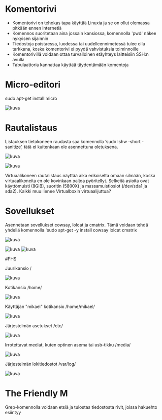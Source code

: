 # Komentorivi
- Komentorivi on tehokas tapa käyttää Linuxia ja se on ollut olemassa pitkään ennen internetiä
- Komennos suoritetaan aina jossain kansiossa, komennolla 'pwd' näkee nykyisen sijainnin
- Tiedostoja poistaessa, luodessa tai uudelleennimetessä tulee olla tarkkana, koska komentorivi ei pyydä vahvistuksia toiminnoille
- Komentorivillä voidaan ottaa turvalloinen etäyhteys laitteisiin SSH:n avulla
- Tabulaattoria kannattaa käyttää täydentämään komentoja

# Micro-editori
sudo apt-get install micro

![kuva](https://github.com/HurpaDurp/Linux/assets/143202749/aac3b774-1d49-4955-8daf-546cf58ad764)

# Rautalistaus
Listauksen tietokoneen raudasta saa komennolla ‘sudo lshw -short -sanitize’, tätä ei kuitenkaan ole asennettuna oletuksena.

![kuva](https://github.com/HurpaDurp/Linux/assets/143202749/5b6c9bf7-8849-4e38-8796-196192ec0c05)

![kuva](https://github.com/HurpaDurp/Linux/assets/143202749/2e474ad1-f108-47da-abd4-fabbf52490a8)

Virtuaalikoneen rautalistaus näyttää aika erikoiselta omaan silmään, koska virtuaalikoneita en ole kovinkaan paljoa pyöritellyt. Selkeitä asioita ovat käyttömuisti (8GiB), suoritin (5800X) ja massamuistiosiot (/dev/sda1 ja sda2). Kaikki muu lienee Virtualboxin virtuaalijuttua?

# Sovellukset

Asennetaan sovellukset cowsay, lolcat ja cmatrix. Tämä voidaan tehdä yhdellä komennolla 'sudo apt-get -y install cowsay lolcat cmatrix

![kuva](https://github.com/HurpaDurp/Linux/assets/143202749/5dea5b42-1a67-4138-bfa1-5f1b64bb8432)

![kuva](https://github.com/HurpaDurp/Linux/assets/143202749/2be74d16-8ff4-42c6-ad4b-5b7ca5976d61)
![kuva](https://github.com/HurpaDurp/Linux/assets/143202749/5380450f-5bc7-4615-81f3-b8ace269eed3)

#FHS

Juurikansio /

![kuva](https://github.com/HurpaDurp/Linux/assets/143202749/13b629d0-e3ff-40ad-a320-52efd3fc38e9)

Kotikansio /home/

![kuva](https://github.com/HurpaDurp/Linux/assets/143202749/275817c2-20a2-4c46-a50e-f71b0f428ee3)

Käyttäjän "mikael" kotikansio /home/mikael/

![kuva](https://github.com/HurpaDurp/Linux/assets/143202749/c230b450-9bba-4294-a4a7-f201e2d1149f)

Järjestelmän asetukset /etc/

![kuva](https://github.com/HurpaDurp/Linux/assets/143202749/5ba2d9df-9a32-4357-93bc-7a07e5a25bca)

Irrotettavat mediat, kuten optinen asema tai usb-tikku /media/

![kuva](https://github.com/HurpaDurp/Linux/assets/143202749/042a5590-3181-4a0a-b78e-e1cc7550df5f)

Järjestelmän lokitiedostot /var/log/

![kuva](https://github.com/HurpaDurp/Linux/assets/143202749/3464acf3-77b0-47b1-8106-7c004e1f3c52)

# The Friendly M

Grep-komennolla voidaan etsiä ja tulostaa tiedostosta rivit, joissa hakuehto esiintyy





